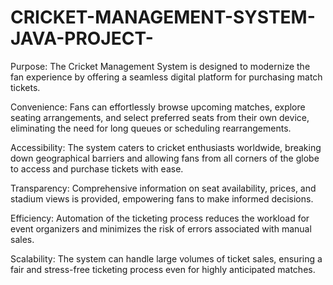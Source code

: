 # CRICKET-MANAGEMENT-SYSTEM-JAVA-PROJECT-
Purpose: The Cricket Management System is designed to modernize the fan experience by offering a seamless digital platform for purchasing match tickets.

Convenience: Fans can effortlessly browse upcoming matches, explore seating arrangements, and select preferred seats from their own device, eliminating the need for long queues or scheduling rearrangements.

Accessibility: The system caters to cricket enthusiasts worldwide, breaking down geographical barriers and allowing fans from all corners of the globe to access and purchase tickets with ease.

Transparency: Comprehensive information on seat availability, prices, and stadium views is provided, empowering fans to make informed decisions.

Efficiency: Automation of the ticketing process reduces the workload for event organizers and minimizes the risk of errors associated with manual sales.

Scalability: The system can handle large volumes of ticket sales, ensuring a fair and stress-free ticketing process even for highly anticipated matches.
